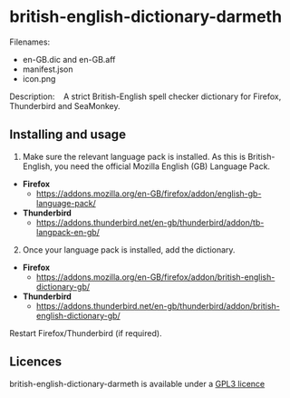 
# british-english-dictionary-darmeth

Filenames:
* en-GB.dic and en-GB.aff
* manifest.json
* icon.png

Description:&nbsp;&nbsp;&nbsp;&nbsp;A strict British-English spell checker 
dictionary for Firefox, Thunderbird and SeaMonkey.<br>


## Installing and usage

1. Make sure the relevant language pack is installed. As this is British-English, 
you need the official Mozilla English (GB) Language Pack.
* <strong>Firefox</strong>
    * https://addons.mozilla.org/en-GB/firefox/addon/english-gb-language-pack/
* <strong>Thunderbird</strong>
    * https://addons.thunderbird.net/en-gb/thunderbird/addon/tb-langpack-en-gb/

2. Once your language pack is installed, add the dictionary.
* <strong>Firefox</strong>
    * https://addons.mozilla.org/en-GB/firefox/addon/british-english-dictionary-gb/<br>
* <strong>Thunderbird</strong>
    * https://addons.thunderbird.net/en-gb/thunderbird/addon/british-english-dictionary-gb/

Restart Firefox/Thunderbird (if required).


## Licences
british-english-dictionary-darmeth is available under a [GPL3 
licence](https://github.com/darmeth/british-english-language-tools/blob/main/ext-firefox-thunderbird-seamonkey/LICENCE)
